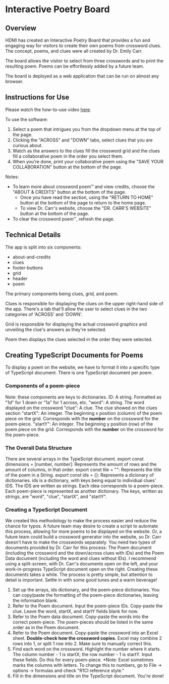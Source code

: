 # Interactive Poetry Board

## Overview
HDMI has created an Interactive Poetry Board that provides a fun and engaging way for visitors to create their own poems from crossword clues. The concept, poems, and clues were all created by Dr. Emily Carr.

The board allows the visitor to select from three crosswords and to print the resulting poem. Poems can be effortlessly added by a future team.

The board is deployed as a web application that can be run on almost any browser.

## Instructions for Use
Please watch the how-to-use video [here]().

To use the software:
1. Select a poem that intrigues you from the dropdown menu at the top of the page.
2. Clicking the "ACROSS" and "DOWN" tabs, select clues that you are curious about.
3. Watch as the answers to the clues fill the crossword grid and the clues fill a collaborative poem in the order you select them.
4. When you're done, print your collaborative poem using the "SAVE YOUR COLLABORATION" button at the bottom of the page.

Notes:
- To learn more about crossword poem™ and view credits, choose the "ABOUT & CREDITS" button at the bottom of the page.
  + Once you have read the section, using the "RETURN TO HOME" button at the bottom of the page to return to the home page.
  + To view Dr. Carr's website, choose the "DR. CARR'S WEBSITE" button at the bottom of the page.
- To clear the crossword poem™, refresh the page.

## Technical Details

The app is split into six components:

 - about-and-credits
 - clues
 - footer-buttons
 - grid
 - header
 - poem

The primary components being clues, grid, and poem.

Clues is responsible for displaying the clues on the upper right-hand side of the app. There's a tab that'll allow the user to select clues in the two categories of 'ACROSS' and 'DOWN'.

Grid is responsible for displaying the actual crossword graphics and unveiling the clue's answers as they're selected.

Poem then displays the clues selected in the order they were selected. 


## Creating TypeScript Documents for Poems

To display a poem on the website, we have to format it into a specific type of TypeScript document. There is one TypeScript document per poem.

### Components of a poem-piece

Note: these components are keys to dictionaries.
ID: A string. Formatted as "1d" for 1 down or "1a" for 1 across, etc.
"word": A string. The word displayed on the crossword
"clue": A clue. The clue showed on the clues section
"startX": An integer. The beginning x position (column) of the poem piece on the grid. Corresponds with the **number** on the crossword for the poem-piece.
"startY": An integer. The beginning y position (row) of the poem piece on the grid. Corresponds with the **number** on the crossword for the poem-piece.

### The Overall Data Structure
There are several arrays in the TypeScript document.
export const dimensions = [number, number]: Represents the amount of rows and the amount of columns, in that order.
export const tile = "": Represents the title of the poem in a String.
export const ids = {}: Represents a dicionary of dictionaries. ids is a dictionary, with keys being equal to individual clues' IDS. The IDS are written as strings.
Each idea corresponds to a poem-piece. Each poem-piece is represented as another dictionary. The keys, written as strings, are "word", "clue", "startX", and "startY".

### Creating a TypeScript Document
 
We created this methodology to make the process easier and reduce the chance for typos. A future team may desire to create a script to automate this process, allowing for more poems to be displayed on the website. Or, a future team could build a crossword generator into the website, so Dr. Carr doesn't have to make the crosswords separately.
You need two types of documents provided by Dr. Carr for this process: The Poem document (including the crossword and the down/across clues with IDs) and the Poem Data document (including the word and clues without IDs). I recommend using a split-screen, with Dr. Carr's documents open on the left, and your work-in-progress TypeScript document open on the right.
Creating these documents takes a while. The process is pretty simple, but attention to detail is important. Settle in with some good tunes and a warm beverage! 
1. Set up the arrays, ids dictionary, and the poem-piece dictionaries. You can copy/paste the formatting of the poem-piece dictionaries, leaving the information blank.
2. Refer to the Poem document. Input the poem-piece IDs. Copy-paste the clue. Leave the word, startX, and startY fields blank for now.
3. Refer to the Poem data document. Copy-paste the words into the correct poem-piece. The poem-pieces should be listed in the same order as in the Poem document.
4. Refer to the Poem document.  Copy-paste the crossword into an Excel sheet. **Double-check how the crossword copies.** Excel may combine 2 rows into 1, or split 1 row into 2. Make sure to manually correct this.
5. Find each word on the crossword. Highlight the number where it starts. The column number - 1 is startX; the row number - 1 is startY. Input these fields. Do this for every poem-piece.
*Note: Excel sometimes marks the columns with letters. To change this to numbers, go to File -> options -> formulas and check "R1CI reference style."
6. Fill in the dimensions and title on the TypeScript document. You're done! 
